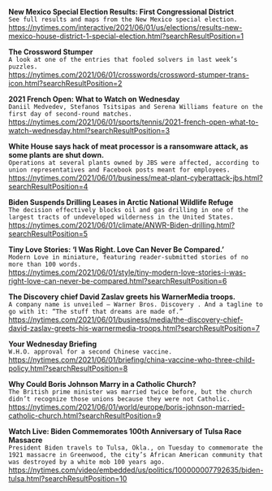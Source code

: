 **New Mexico Special Election Results: First Congressional District**\
`See full results and maps from the New Mexico special election.`\
https://nytimes.com/interactive/2021/06/01/us/elections/results-new-mexico-house-district-1-special-election.html?searchResultPosition=1

**The Crossword Stumper**\
`A look at one of the entries that fooled solvers in last week’s puzzles.`\
https://nytimes.com/2021/06/01/crosswords/crossword-stumper-trans-icon.html?searchResultPosition=2

**2021 French Open: What to Watch on Wednesday**\
`Daniil Medvedev, Stefanos Tsitsipas and Serena Williams feature on the first day of second-round matches.`\
https://nytimes.com/2021/06/01/sports/tennis/2021-french-open-what-to-watch-wednesday.html?searchResultPosition=3

**White House says hack of meat processor is a ransomware attack, as some plants are shut down.**\
`Operations at several plants owned by JBS were affected, according to union representatives and Facebook posts meant for employees.`\
https://nytimes.com/2021/06/01/business/meat-plant-cyberattack-jbs.html?searchResultPosition=4

**Biden Suspends Drilling Leases in Arctic National Wildlife Refuge**\
`The decision effectively blocks oil and gas drilling in one of the largest tracts of undeveloped wilderness in the United States.`\
https://nytimes.com/2021/06/01/climate/ANWR-Biden-drilling.html?searchResultPosition=5

**Tiny Love Stories: ‘I Was Right. Love Can Never Be Compared.’**\
`Modern Love in miniature, featuring reader-submitted stories of no more than 100 words.`\
https://nytimes.com/2021/06/01/style/tiny-modern-love-stories-i-was-right-love-can-never-be-compared.html?searchResultPosition=6

**The Discovery chief David Zaslav greets his WarnerMedia troops.**\
`A company name is unveiled — Warner Bros. Discovery . And a tagline to go with it: “The stuff that dreams are made of.”`\
https://nytimes.com/2021/06/01/business/media/the-discovery-chief-david-zaslav-greets-his-warnermedia-troops.html?searchResultPosition=7

**Your Wednesday Briefing**\
`W.H.O. approval for a second Chinese vaccine.`\
https://nytimes.com/2021/06/01/briefing/china-vaccine-who-three-child-policy.html?searchResultPosition=8

**Why Could Boris Johnson Marry in a Catholic Church?**\
`The British prime minister was married twice before, but the church didn’t recognize those unions because they were not Catholic.`\
https://nytimes.com/2021/06/01/world/europe/boris-johnson-married-catholic-church.html?searchResultPosition=9

**Watch Live: Biden Commemorates 100th Anniversary of Tulsa Race Massacre**\
`President Biden travels to Tulsa, Okla., on Tuesday to commemorate the 1921 massacre in Greenwood, the city’s African American community that was destroyed by a white mob 100 years ago.`\
https://nytimes.com/video/embedded/us/politics/100000007792635/biden-tulsa.html?searchResultPosition=10

